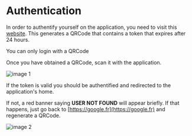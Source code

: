 # Authentication


In order to authentify yourself on the application, you need to visit this [website](https://google.fr). This generates a QRCode that contains a token that expires after 24 hours.

<aside class="notice">
  You can only login with a QRCode
</aside>

Once you have obtained a QRCode, scan it with the application.

![image 1](images/login.png)

If the token is valid you should be authentified and redirected to the application's home.

If not, a red banner saying **USER NOT FOUND** will appear briefly. If that happens, just go back to [https://google.fr](https://google.fr) and regenerate a QRCode.

![image 2](images/login-error.png)